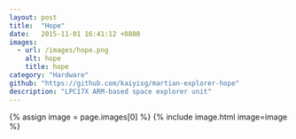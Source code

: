 ```yaml
---
layout: post
title:  "Hope"
date:   2015-11-01 16:41:12 +0800
images:
  - url: /images/hope.png
    alt: hope
    title: hope
category: "Hardware"
github: "https://github.com/kaiyisg/martian-explorer-hope"
description: "LPC17X ARM-based space explorer unit"
---
```


{% assign image = page.images[0] %} 
{% include image.html image=image %}
